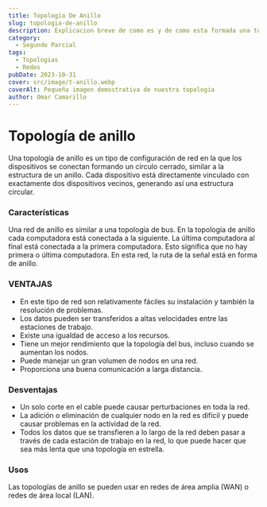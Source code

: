```yaml
---
title: Topologia De Anillo
slug: topologia-de-anillo
description: Explicacion breve de como es y de como esta formada una topologia anillo de red
category:
  - Segundo Parcial
tags:
  - Topologias 
  - Redes
pubDate: 2023-10-31
cover: src/image/t-anillo.webp
coverAlt: Pequeña imagen demostrativa de nuestra topologia
author: Omar Camarillo
---
```


# Topología de anillo
Una topología de anillo es un tipo de configuración de red en la que los dispositivos se
conectan formando un círculo cerrado, similar a la estructura de un anillo. Cada dispositivo
está directamente vinculado con exactamente dos dispositivos vecinos, generando así una
estructura circular.

### Características
Una red de anillo es similar a una topología de bus. En la topología de anillo cada
computadora está conectada a la siguiente. La última computadora al final está conectada a
la primera computadora. Esto significa que no hay primera o última computadora. En esta
red, la ruta de la señal está en forma de anillo.

### VENTAJAS
- En este tipo de red son relativamente fáciles su instalación y también la resolución de
problemas.
- Los datos pueden ser transferidos a altas velocidades entre las estaciones de trabajo.
- Existe una igualdad de acceso a los recursos.
- Tiene un mejor rendimiento que la topología del bus, incluso cuando se aumentan los
nodos.
- Puede manejar un gran volumen de nodos en una red.
- Proporciona una buena comunicación a larga distancia.

### Desventajas
- Un solo corte en el cable puede causar perturbaciones en toda la red.
- La adición o eliminación de cualquier nodo en la red es difícil y puede causar problemas
en la actividad de la red.
- Todos los datos que se transfieren a lo largo de la red deben pasar a través de cada
estación de trabajo en la red, lo que puede hacer que sea más lenta que una topología en
estrella.

### Usos
Las topologías de anillo se pueden usar en redes de área amplia (WAN) o redes de área
local (LAN).